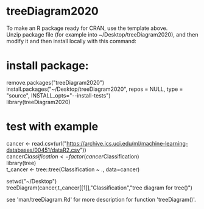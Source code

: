 # treeDiagram2020

To make an R package ready for CRAN, use the template above. \
Unzip package file (for example into ~/Desktop/treeDiagram2020), and then modify it and then install locally with this command: 

# install package:
remove.packages("treeDiagram2020") \
install.packages("~/Desktop/treeDiagram2020", repos = NULL, type = "source", INSTALL_opts="--install-tests") \
library(treeDiagram2020)
  
# test with example
cancer <- read.csv(url("https://archive.ics.uci.edu/ml/machine-learning-databases/00451/dataR2.csv")) \
cancer$Classification <- factor(cancer$Classification)\
library(tree)\
t_cancer <- tree::tree(Classification ~ ., data=cancer)

setwd("~/Desktop")\
treeDiagram(cancer,t_cancer[[1]],"Classification","tree diagram for tree()")

see 'man/treeDiagram.Rd' for more description for function 'treeDiagram()'.
